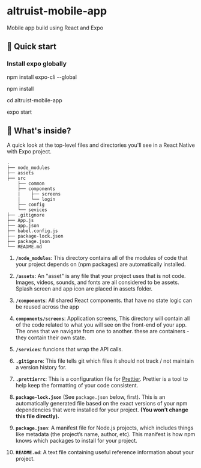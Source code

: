 # altruist-mobile-app
Mobile app build using React and Expo


## 🚀 Quick start

### Install expo globally
 npm install expo-cli --global

 npm install
 
 cd altruist-mobile-app
 
 expo start
 

## 🧐 What's inside?

A quick look at the top-level files and directories you'll see in a React Native with Expo project.

    .
    ├── node_modules
    ├── assets
    ├── src
        ├── common
        ├── components
        |    ├── screens
        |    └── login
        ├── config
        └── sevices
    ├── .gitignore
    ├── App.js
    ├── app.json
    ├── babel.config.js
    ├── package-lock.json
    ├── package.json
    └── README.md

1.  **`/node_modules`**: This directory contains all of the modules of code that your project depends on (npm packages) are automatically installed.

2. **`/assets`**: An "asset" is any file that your project uses that is not code. Images, videos, sounds, and fonts are all considered to be assets. Splash screen and app icon are placed in assets folder.

3. **`/components`**: All shared React components. that have no state logic can be reused across the app

4. **`components/screens`**: Application screens, This directory will contain all of the code related to what you will see on the front-end of your app. The ones that we navigate from one to another. these are containers - they contain their own state.




6. **`/services`**: funcions that wrap the API calls.

7.  **`.gitignore`**: This file tells git which files it should not track / not maintain a version history for.

8.  **`.prettierrc`**: This is a configuration file for [Prettier](https://prettier.io/). Prettier is a tool to help keep the formatting of your code consistent.

9. **`package-lock.json`** (See `package.json` below, first). This is an automatically generated file based on the exact versions of your npm dependencies that were installed for your project. **(You won’t change this file directly).**

10. **`package.json`**: A manifest file for Node.js projects, which includes things like metadata (the project’s name, author, etc). This manifest is how npm knows which packages to install for your project.

11. **`README.md`**: A text file containing useful reference information about your project.
